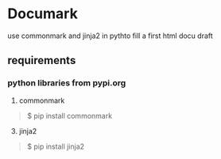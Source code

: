 # Documark
use commonmark and jinja2 in pythto fill a first html docu draft

## requirements

### python libraries from pypi.org

1. commonmark
 > $ pip install commonmark
3.  jinja2
 > $ pip install jinja2
